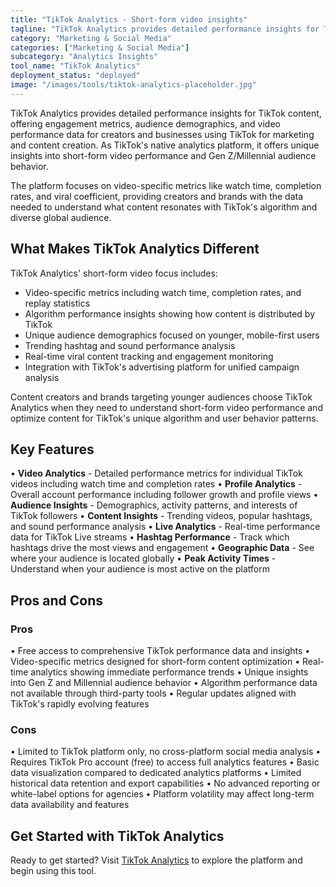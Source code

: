 ```yaml
---
title: "TikTok Analytics - Short-form video insights"
tagline: "TikTok Analytics provides detailed performance insights for TikTok content, offering engagement metrics, audience demographics, and video performance data for creators and businesses..."
category: "Marketing & Social Media"
categories: ["Marketing & Social Media"]
subcategory: "Analytics Insights"
tool_name: "TikTok Analytics"
deployment_status: "deployed"
image: "/images/tools/tiktok-analytics-placeholder.jpg"
---
```


TikTok Analytics provides detailed performance insights for TikTok content, offering engagement metrics, audience demographics, and video performance data for creators and businesses using TikTok for marketing and content creation. As TikTok's native analytics platform, it offers unique insights into short-form video performance and Gen Z/Millennial audience behavior.

The platform focuses on video-specific metrics like watch time, completion rates, and viral coefficient, providing creators and brands with the data needed to understand what content resonates with TikTok's algorithm and diverse global audience.

## What Makes TikTok Analytics Different

TikTok Analytics' short-form video focus includes:
- Video-specific metrics including watch time, completion rates, and replay statistics
- Algorithm performance insights showing how content is distributed by TikTok
- Unique audience demographics focused on younger, mobile-first users
- Trending hashtag and sound performance analysis
- Real-time viral content tracking and engagement monitoring
- Integration with TikTok's advertising platform for unified campaign analysis

Content creators and brands targeting younger audiences choose TikTok Analytics when they need to understand short-form video performance and optimize content for TikTok's unique algorithm and user behavior patterns.

## Key Features

• **Video Analytics** - Detailed performance metrics for individual TikTok videos including watch time and completion rates
• **Profile Analytics** - Overall account performance including follower growth and profile views
• **Audience Insights** - Demographics, activity patterns, and interests of TikTok followers
• **Content Insights** - Trending videos, popular hashtags, and sound performance analysis
• **Live Analytics** - Real-time performance data for TikTok Live streams
• **Hashtag Performance** - Track which hashtags drive the most views and engagement
• **Geographic Data** - See where your audience is located globally
• **Peak Activity Times** - Understand when your audience is most active on the platform

## Pros and Cons

### Pros
• Free access to comprehensive TikTok performance data and insights
• Video-specific metrics designed for short-form content optimization
• Real-time analytics showing immediate performance trends
• Unique insights into Gen Z and Millennial audience behavior
• Algorithm performance data not available through third-party tools
• Regular updates aligned with TikTok's rapidly evolving features

### Cons
• Limited to TikTok platform only, no cross-platform social media analysis
• Requires TikTok Pro account (free) to access full analytics features
• Basic data visualization compared to dedicated analytics platforms
• Limited historical data retention and export capabilities
• No advanced reporting or white-label options for agencies
• Platform volatility may affect long-term data availability and features

## Get Started with TikTok Analytics

Ready to get started? Visit [TikTok Analytics](https://business.tiktok.com/en/solutions/tiktok-analytics) to explore the platform and begin using this tool.
